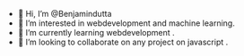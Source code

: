 - 👋 Hi, I’m @Benjamindutta
- 👀 I’m interested in webdevelopment and machine learning.
- 🌱 I’m currently learning webdevelopment .
- 💞️ I’m looking to collaborate on any project on javascript .

<!---
Benjamindutta/Benjamindutta is a ✨ special ✨ repository because its `README.md` (this file) appears on your GitHub profile.
You can click the Preview link to take a look at your changes.
--->
